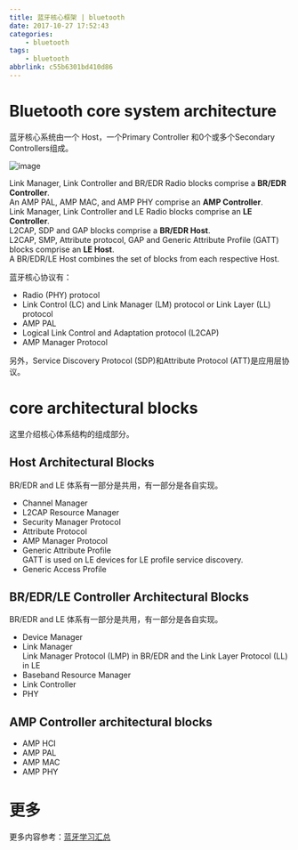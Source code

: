 ```yaml
---
title: 蓝牙核心框架 | bluetooth
date: 2017-10-27 17:52:43
categories:
    - bluetooth
tags:
    - bluetooth
abbrlink: c55b6301bd410d86
---
```

# Bluetooth core system architecture

蓝牙核心系统由一个 Host，一个Primary Controller 和0个或多个Secondary Controllers组成。

![image](http://oxnimkw03.bkt.clouddn.com/6dc67a1dce48e839916bd974208a7fea20160114142023.gif)

Link Manager, Link Controller and BR/EDR Radio blocks comprise a **BR/EDR Controller**.  
An AMP PAL, AMP MAC, and AMP PHY comprise an **AMP Controller**.  
Link Manager, Link Controller and LE Radio blocks comprise an **LE Controller**.  
L2CAP, SDP and GAP blocks comprise a **BR/EDR Host**.  
L2CAP, SMP, Attribute protocol, GAP and Generic Attribute Profile (GATT) blocks comprise an **LE Host**.  
A BR/EDR/LE Host combines the set of blocks from each respective Host.  

蓝牙核心协议有：
* Radio (PHY) protocol
* Link Control (LC) and Link Manager (LM) protocol or Link Layer (LL) protocol
* AMP PAL
* Logical Link Control and Adaptation protocol (L2CAP)
* AMP Manager Protocol

另外，Service Discovery Protocol (SDP)和Attribute Protocol (ATT)是应用层协议。


# core architectural blocks

这里介绍核心体系结构的组成部分。

## Host Architectural Blocks

BR/EDR and LE 体系有一部分是共用，有一部分是各自实现。

* Channel Manager  
* L2CAP Resource Manager  
* Security Manager Protocol  
* Attribute Protocol  
* AMP Manager Protocol  
* Generic Attribute Profile  
    GATT is used on LE devices for LE profile service discovery.
* Generic Access Profile  

## BR/EDR/LE Controller Architectural Blocks

BR/EDR and LE 体系有一部分是共用，有一部分是各自实现。

* Device Manager  
* Link Manager  
    Link Manager Protocol (LMP) in BR/EDR and the Link Layer Protocol (LL) in LE
* Baseband Resource Manager  
* Link Controller  
* PHY  

## AMP Controller architectural blocks

* AMP HCI
* AMP PAL
* AMP MAC
* AMP PHY

# 更多

更多内容参考：[蓝牙学习汇总](http://blog.wangjinle.com/posts/20d772a1ef9ec588.html)
